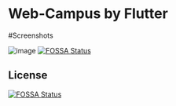 # Web-Campus by Flutter
#Screenshots




![image](https://user-images.githubusercontent.com/72561335/120891760-e3096500-c627-11eb-9d2d-d01c5d51f6d3.png)
[![FOSSA Status](https://app.fossa.com/api/projects/git%2Bgithub.com%2Fanujsahatpure%2FWeb-Campus-master.svg?type=shield)](https://app.fossa.com/projects/git%2Bgithub.com%2Fanujsahatpure%2FWeb-Campus-master?ref=badge_shield)




## License
[![FOSSA Status](https://app.fossa.com/api/projects/git%2Bgithub.com%2Fanujsahatpure%2FWeb-Campus-master.svg?type=large)](https://app.fossa.com/projects/git%2Bgithub.com%2Fanujsahatpure%2FWeb-Campus-master?ref=badge_large)